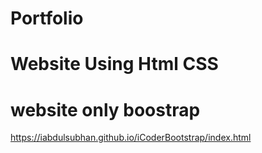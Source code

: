 # Portfolio
# Website Using Html CSS 

# website only boostrap
https://iabdulsubhan.github.io/iCoderBootstrap/index.html
